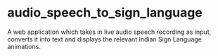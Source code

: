# audio_speech_to_sign_language
A web application which takes in live audio speech recording as input, converts it into text and displays the relevant Indian Sign Language animations.
